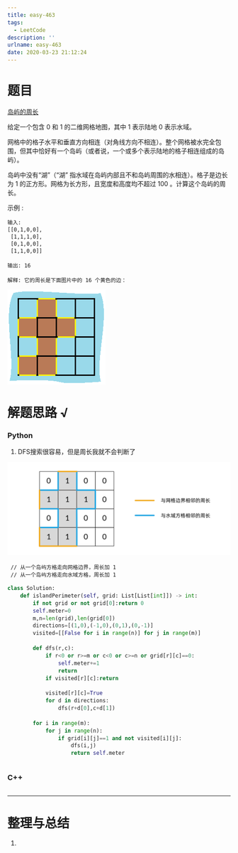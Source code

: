 ```yaml
---
title: easy-463
tags:
  - LeetCode
description: ''
urlname: easy-463
date: 2020-03-23 21:12:24
---
```


# 题目

[岛屿的周长](https://leetcode-cn.com/problems/island-perimeter/)

给定一个包含 0 和 1 的二维网格地图，其中 1 表示陆地 0 表示水域。

网格中的格子水平和垂直方向相连（对角线方向不相连）。整个网格被水完全包围，但其中恰好有一个岛屿（或者说，一个或多个表示陆地的格子相连组成的岛屿）。

岛屿中没有“湖”（“湖” 指水域在岛屿内部且不和岛屿周围的水相连）。格子是边长为 1 的正方形。网格为长方形，且宽度和高度均不超过 100 。计算这个岛屿的周长。

 

示例 :

```
输入:
[[0,1,0,0],
 [1,1,1,0],
 [0,1,0,0],
 [1,1,0,0]]

输出: 16

解释: 它的周长是下面图片中的 16 个黄色的边：
```

![img](easy-463/island.png)

# 解题思路 √

### Python

1. DFS搜索很容易，但是周长我就不会判断了

![岛屿周长的两类划分](easy-463/e0e2314bb62cb06383e6128a6ba2b75e7c942cc5a36dedc32d0b39868a597629.jpg)

```
 // 从一个岛屿方格走向网格边界，周长加 1
 // 从一个岛屿方格走向水域方格，周长加 1
```



```python
class Solution:
    def islandPerimeter(self, grid: List[List[int]]) -> int:
        if not grid or not grid[0]:return 0
        self.meter=0
        m,n=len(grid),len(grid[0])
        directions=[(1,0),(-1,0),(0,1),(0,-1)]
        visited=[[False for i in range(n)] for j in range(m)]
        
        def dfs(r,c):
            if r<0 or r>=m or c<0 or c>=n or grid[r][c]==0:
                self.meter+=1
                return 
            if visited[r][c]:return
            
            visited[r][c]=True
            for d in directions:
                dfs(r+d[0],c+d[1])
                
        for i in range(m):
            for j in range(n):
                if grid[i][j]==1 and not visited[i][j]:
                    dfs(i,j)
                    return self.meter
```


```python

```



### C++

```cpp

```

---



# 整理与总结

1. 

